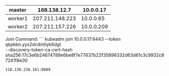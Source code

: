 
| master  | 168.138.12.7    | 10.0.0.17  |
| ------- | --------------- | ---------- |
| worker1 | 207.211.148.223 | 10.0.0.65  |
| worker2 | 207.211.157.226 | 10.0.0.209 |
Join Command: ```
kubeadm join 10.0.0.17:6443 --token qkpkbn.yys2dcdmtiyk6dgt \
        --discovery-token-ca-cert-hash sha256:17c3e6b24674789e6be8f7e77637b22f35896332d63d61c3c9932c87241f8e00
```
118.138.238.161:8089